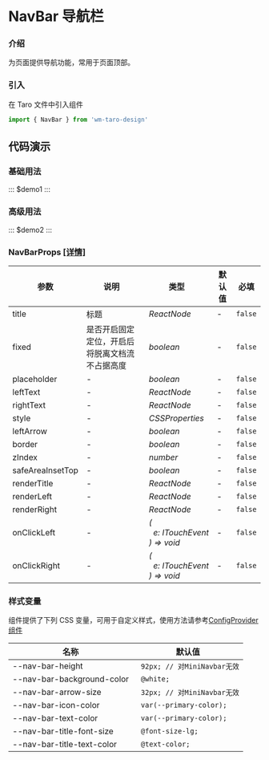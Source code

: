 # NavBar 导航栏

### 介绍

为页面提供导航功能，常用于页面顶部。

### 引入

在 Taro 文件中引入组件

```js
import { NavBar } from 'wm-taro-design'
```

## 代码演示

### 基础用法

::: $demo1 :::

### 高级用法

::: $demo2 :::

### NavBarProps [[详情]](https://github.com/AntmJS/vantui/tree/main/packages/vantui/types/nav-bar.d.ts)

| 参数             | 说明                                           | 类型                                                                                                     | 默认值 | 必填    |
| ---------------- | ---------------------------------------------- | -------------------------------------------------------------------------------------------------------- | ------ | ------- |
| title            | 标题                                           | _&nbsp;&nbsp;ReactNode<br/>_                                                                             | -      | `false` |
| fixed            | 是否开启固定定位，开启后将脱离文档流不占据高度 | _&nbsp;&nbsp;boolean<br/>_                                                                               | -      | `false` |
| placeholder      | -                                              | _&nbsp;&nbsp;boolean<br/>_                                                                               | -      | `false` |
| leftText         | -                                              | _&nbsp;&nbsp;ReactNode<br/>_                                                                             | -      | `false` |
| rightText        | -                                              | _&nbsp;&nbsp;ReactNode<br/>_                                                                             | -      | `false` |
| style            | -                                              | _&nbsp;&nbsp;CSSProperties<br/>_                                                                         | -      | `false` |
| leftArrow        | -                                              | _&nbsp;&nbsp;boolean<br/>_                                                                               | -      | `false` |
| border           | -                                              | _&nbsp;&nbsp;boolean<br/>_                                                                               | -      | `false` |
| zIndex           | -                                              | _&nbsp;&nbsp;number<br/>_                                                                                | -      | `false` |
| safeAreaInsetTop | -                                              | _&nbsp;&nbsp;boolean<br/>_                                                                               | -      | `false` |
| renderTitle      | -                                              | _&nbsp;&nbsp;ReactNode<br/>_                                                                             | -      | `false` |
| renderLeft       | -                                              | _&nbsp;&nbsp;ReactNode<br/>_                                                                             | -      | `false` |
| renderRight      | -                                              | _&nbsp;&nbsp;ReactNode<br/>_                                                                             | -      | `false` |
| onClickLeft      | -                                              | _&nbsp;&nbsp;(<br/>&nbsp;&nbsp;&nbsp;&nbsp;e:&nbsp;ITouchEvent<br/>&nbsp;&nbsp;)&nbsp;=>&nbsp;void<br/>_ | -      | `false` |
| onClickRight     | -                                              | _&nbsp;&nbsp;(<br/>&nbsp;&nbsp;&nbsp;&nbsp;e:&nbsp;ITouchEvent<br/>&nbsp;&nbsp;)&nbsp;=>&nbsp;void<br/>_ | -      | `false` |

### 样式变量

组件提供了下列 CSS 变量，可用于自定义样式，使用方法请参考[ConfigProvider 组件](https://antmjs.github.io/vantui/#/config-provider)

| 名称                       | 默认值                       |
| -------------------------- | ---------------------------- |
| --nav-bar-height           | ` 92px; // 对MiniNavbar无效` |
| --nav-bar-background-color | ` @white;`                   |
| --nav-bar-arrow-size       | ` 32px; // 对MiniNavbar无效` |
| --nav-bar-icon-color       | ` var(--primary-color);`     |
| --nav-bar-text-color       | ` var(--primary-color);`     |
| --nav-bar-title-font-size  | ` @font-size-lg;`            |
| --nav-bar-title-text-color | ` @text-color;`              |
